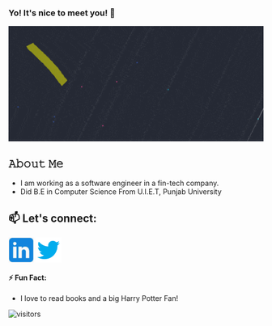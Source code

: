 ### Yo! It's nice to meet you! 👋

[<img src="https://github.com/upasana05ghosh/upasana05ghosh/blob/main/Yo.gif" title="Yo"/>](https://upasana05ghosh.github.io/)

## 𝙰𝚋𝚘𝚞𝚝 𝙼𝚎
- I am working as a software engineer in a fin-tech company.
- Did B.E in Computer Science From U.I.E.T, Punjab University

## 📫 Let's connect:
[<img src="https://github.com/upasana05ghosh/upasana05ghosh.github.io/blob/master/img/linkedin.jpg" height="50em" align="center" alt="LinkedIn" title="Follow me on Linkedin"/>](https://www.linkedin.com/in/upasana05ghosh)
[<img src="https://github.com/upasana05ghosh/upasana05ghosh.github.io/blob/master/img/twitter-logo-small.png" height="50em" align="center" alt="Follow me on Twitter" title="Follow me on Twitter"/>](https://twitter.com/upaa005)

#### ⚡ Fun Fact:
- I love to read books and a big Harry Potter Fan!

![visitors](https://visitor-badge.glitch.me/badge?page_id=upasana05ghosh.upasana05ghosh)


<!--
**upasana05ghosh/upasana05ghosh** is a ✨ _special_ ✨ repository because its `README.md` (this file) appears on your GitHub profile.

Here are some ideas to get you started:

- 🔭 I’m currently working on ...
- 🌱 I’m currently learning ...
- 👯 I’m looking to collaborate on ...
- 🤔 I’m looking for help with ...
- 💬 Ask me about ...
- 📫 How to reach me: ...
- 😄 Pronouns: ...
- ⚡ Fun fact: ...
-->
